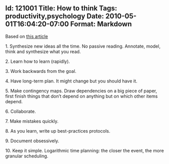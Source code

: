 Id: 121001
Title: How to think
Tags: productivity,psychology
Date: 2010-05-01T16:04:20-07:00
Format: Markdown
--------------
Based on [this
article](http://www.technologyreview.com/blog/boyden/21925/)

1\. Synthesize new ideas all the time. No passive reading. Annotate,
model, think and synthesize what you read.

2\. Learn how to learn (rapidly).

3\. Work backwards from the goal.

4\. Have long-term plan. It might change but you should have it.

5\. Make contingency maps. Draw dependencies on a big piece of paper,
first finish things that don’t depend on anything but on which other
items depend.

6\. Collaborate.

7\. Make mistakes quickly.

8\. As you learn, write up best-practices protocols.

9\. Document obsessively.

10\. Keep it simple. Logarithmic time planning: the closer the event, the
more granular scheduling.
